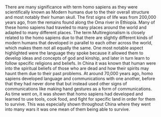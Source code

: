 There are many significance with term homo sapiens as they were scientifically known as Modern humans due to the their overall structure and most notably their human skull.  The first signs of life was from 200,000 years ago, from the remains found along the Oma river in Ethiopia. Many of these homo sapiens had traveled to many places around the world and adapted to many different places.  The term Multiregionalism is closely related to the homo sapiens due to that there are slightly different kinds of modern humans that developed in parallel to each other across the world, which makes them not all equally the same. One most notable aspect highlighted were the language they spoke because it allowed them to develop ideas and concepts of god and kinship, and later in turn learn to follow specific religions and beliefs. In China it was known that human were into the spiritual beliefs of those who are dead and how their spirits may haunt them due to their past problems. At around 70,000 years ago, homo sapiens developed language and communications with one another, before that they had never done that but instead used other signs of communications like making hand gestures as a form of communications. As time went on, it was shown that homo sapiens had developed and learned to use tools, cook food, and fight for specific land in order for them to survive. This was especially shown throughout China where they went into many wars it was one mean of them being able to survive. 